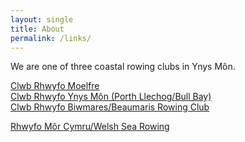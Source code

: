 ```yaml
---
layout: single
title: About
permalink: /links/
---
```

<p>We are one of three coastal rowing clubs in Ynys M&ocircn.</p>
<a href="https://www.moelfrerowing.org.uk">Clwb Rhwyfo Moelfre</a><br />
<a href="https://ynysmonrowing.co.uk">Clwb Rhwyfo Ynys M&ocircn (Porth Llechog/Bull Bay)</a><br />
<a href="https://www.beaumarisrowingclub.org.uk">Clwb Rhwyfo Biwmares/Beaumaris Rowing Club</a><br />
<p>
<a href="https://www.searowing.wales">Rhwyfo M&ocircr Cymru/Welsh Sea Rowing</a><br />
</p>
